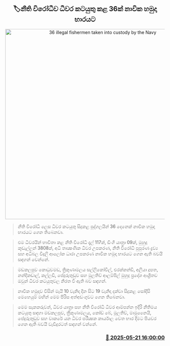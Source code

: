 <p align='center'><b><h2 align='center' title='36 illegal fishermen taken into custody by the Navy'>🏷නීති විරෝධීව ධීවර කටයුතු කළ 36ක් නාවික හමුදා භාරයට</h2></b></p>
<p align='center'><img src='https://helakuru.sgp1.cdn.digitaloceanspaces.com/esana/images/lib/bort-85.jpg' width='600' alt='36 illegal fishermen taken into custody by the Navy'></p>

> නීති විරෝධී ලෙස ධීවර කටයුතු සිදුකළ පුද්ගලයින් 36 දෙනෙක් නාවික හමුදා භාරයට ගෙන තිබෙනවා.

> එම ධීවරයින් භාවිතා කළ නීති විරෝධී දැල් 117ක්, ඩිංගි යාත්‍රා 09ක්, මුහුදු කූඩැල්ලන් 3808ක්, අධි තාක්‍ෂණික ධීවර උපකරණ, නිති විරෝධී පුපුරණ ද්‍රව්‍ය සහ අධිබල විදුලි ආලෝක ධාරා උපකරණ නාවික හමුදා භාරයට ගෙන ඇති බවයි සඳහන් වෙන්නේ.

> මඩකලපුව කොටුවමඩ, ත්‍රිකුණාමලය සල්ලිකෝවිල්, එරක්කන්ඩි, අලියා දූපත, නන්දිකඩාල්, කල්ලඩි, පේදුරුතුඩුව සහ මුලතිව් ආලම්පිල් මුහුදු ප්‍රදේශ ආශ්‍රිතව ඔවුන් ධීවර කටයුතුවල නිරත වී ඇති බව සඳහන්.

> නාවික හමුදාව විසින් මැයි 10 වැනිදා දින සිට 19 වැනිදා දක්වා සිදුකළ සෝදිසි මෙහෙයුම් මඟින් මෙම පිරිස අත්අඩංගුවට ගෙන තිබෙනවා.

> මෙම සැකකරුවන්, ධීවර යාත්‍රා සහ නීති විරෝධී ධීවර ආම්පන්න ඉදිරි නීතිමය කටයුතු සඳහා මඩකලපුව, ත්‍රීකුණාමලය, කෝඩ් බේ, මුලතිව්, මාමු‍නෛයි, පේදුරුතුඩුව සහ වාකරේ යන ධීවර පරීක්‍ෂක කාර්යාල වෙත භාර දීමට පියවර ගෙන ඇති බවයි වැඩිදුරටත් සඳහන් වන්නේ.



<h3 align='right'><a href='https://www.helakuru.lk/esana/p/110310/'>📅 2025-05-21 16:00:00</a></h3>
